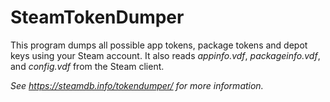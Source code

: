 SteamTokenDumper
================

This program dumps all possible app tokens, package tokens and depot keys using your Steam account.
It also reads *appinfo.vdf*, *packageinfo.vdf*, and *config.vdf* from the Steam client.

*See https://steamdb.info/tokendumper/ for more information.*
